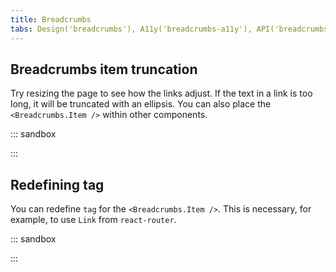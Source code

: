 ```yaml
---
title: Breadcrumbs
tabs: Design('breadcrumbs'), A11y('breadcrumbs-a11y'), API('breadcrumbs-api'), Example('breadcrumbs-code'), Changelog('breadcrumbs-changelog')
---
```


## Breadcrumbs item truncation

Try resizing the page to see how the links adjust. If the text in a link is too long, it will be truncated with an ellipsis. You can also place the `<Breadcrumbs.Item />` within other components.

::: sandbox

<script lang="tsx">
  export Demo from 'stories/components/breadcrumbs/docs/examples/usage_example.tsx';
</script>

:::

## Redefining tag

You can redefine `tag` for the `<Breadcrumbs.Item />`. This is necessary, for example, to use `Link` from `react-router`.

::: sandbox

<script lang="tsx">
  export Demo from 'stories/components/breadcrumbs/docs/examples/redefining_a_tag.tsx';
</script>

:::
